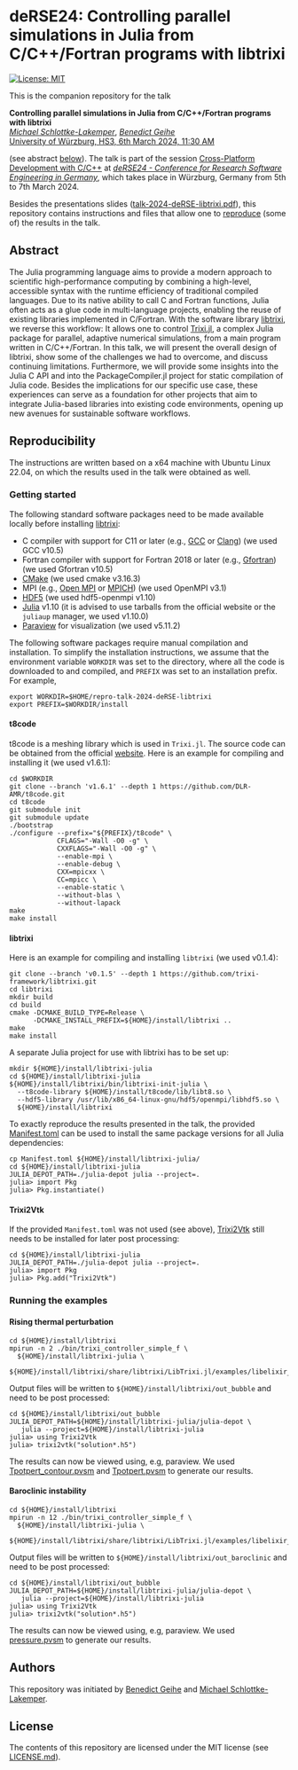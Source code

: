 # deRSE24: Controlling parallel simulations in Julia from C/C++/Fortran programs with libtrixi

[![License: MIT](https://img.shields.io/badge/License-MIT-success.svg)](https://opensource.org/licenses/MIT)

This is the companion repository for the talk

**Controlling parallel simulations in Julia from C/C++/Fortran programs with libtrixi**  
[*Michael Schlottke-Lakemper*](https://lakemper.eu), [*Benedict Geihe*](https://www.mi.uni-koeln.de/NumSim/dr-benedict-geihe/)  
[University of Würzburg, HS3, 6th March 2024, 11:30 AM](https://events.hifis.net/event/994/contributions/7970/)  

(see abstract [below](#abstract)). The talk is part of the session
[Cross-Platform Development with C/C++](https://events.hifis.net/event/994/sessions/2730) at
[*deRSE24 - Conference for Research Software Engineering in Germany*](https://go.uniwue.de/derse24),
which takes place in Würzburg, Germany from 5th to 7th March 2024.

Besides the presentations slides ([talk-2024-deRSE-libtrixi.pdf](talk-2024-deRSE-libtrixi.pdf)),
this repository contains instructions and files that allow one to
[reproduce](#reproducibility) (some of) the results in the talk.

## Abstract
The Julia programming language aims to provide a modern approach to scientific high-performance
computing by combining a high-level, accessible syntax with the runtime efficiency of traditional
compiled languages. Due to its native ability to call C and Fortran functions, Julia often acts as a
glue code in multi-language projects, enabling the reuse of existing libraries implemented in
C/Fortran. With the software library [libtrixi](https://github.com/trixi-framework/libtrixi), we
reverse this workflow: It allows one to control
[Trixi.jl](https://github.com/trixi-framework/Trixi.jl), a complex Julia package for parallel,
adaptive numerical simulations, from a main program written in C/C++/Fortran. In this talk, we will
present the overall design of libtrixi, show some of the challenges we had to overcome, and discuss
continuing limitations. Furthermore, we will provide some insights into the Julia C API and into the
PackageCompiler.jl project for static compilation of Julia code. Besides the implications for our
specific use case, these experiences can serve as a foundation for other projects that aim to
integrate Julia-based libraries into existing code environments, opening up new avenues for
sustainable software workflows.


## Reproducibility

The instructions are written based on a x64 machine with Ubuntu Linux 22.04, on which the results
used in the talk were obtained as well.

### Getting started

The following standard software packages need to be made available locally before installing
[libtrixi](https://github.com/trixi-framework/libtrixi):
* C compiler with support for C11 or later (e.g., [GCC](https://gcc.gnu.org/) or [Clang](https://clang.llvm.org/))
  (we used GCC v10.5)
* Fortran compiler with support for Fortran 2018 or later (e.g., [Gfortran](https://gcc.gnu.org/fortran/))
  (we used Gfortran v10.5)
* [CMake](https://cmake.org/)
  (we used cmake v3.16.3)
* MPI (e.g., [Open MPI](https://www.open-mpi.org/) or [MPICH](https://www.mpich.org/))
  (we used OpenMPI v3.1)
* [HDF5](https://www.hdfgroup.org/solutions/hdf5/)
  (we used hdf5-openmpi v1.10)
* [Julia](https://julialang.org/downloads/platform/) v1.10
  (it is advised to use tarballs from the official website or the `juliaup` manager, we used v1.10.0)
* [Paraview](https://paraview.org) for visualization
  (we used v5.11.2)

The following software packages require manual compilation and installation. To simplify
the installation instructions, we assume that the environment variable `WORKDIR` was set to the
directory, where all the code is downloaded to and compiled, and `PREFIX` was set to an installation
prefix. For example,
```shell
export WORKDIR=$HOME/repro-talk-2024-deRSE-libtrixi
export PREFIX=$WORKDIR/install
```


#### t8code

t8code is a meshing library which is used in `Trixi.jl`. The source code can be obtained from the official
[website](https://github.com/DLR-AMR/t8code). Here is an example for compiling and installing it (we used v1.6.1):

```shell
cd $WORKDIR
git clone --branch 'v1.6.1' --depth 1 https://github.com/DLR-AMR/t8code.git
cd t8code
git submodule init
git submodule update
./bootstrap
./configure --prefix="${PREFIX}/t8code" \
            CFLAGS="-Wall -O0 -g" \
            CXXFLAGS="-Wall -O0 -g" \
            --enable-mpi \
            --enable-debug \
            CXX=mpicxx \
            CC=mpicc \
            --enable-static \
            --without-blas \
            --without-lapack
make
make install
```


#### libtrixi

Here is an example for compiling and installing `libtrixi` (we used v0.1.4):

```shell
git clone --branch 'v0.1.5' --depth 1 https://github.com/trixi-framework/libtrixi.git
cd libtrixi
mkdir build
cd build
cmake -DCMAKE_BUILD_TYPE=Release \
      -DCMAKE_INSTALL_PREFIX=${HOME}/install/libtrixi ..
make
make install
```

A separate Julia project for use with libtrixi has to be set up:

```shell
mkdir ${HOME}/install/libtrixi-julia
cd ${HOME}/install/libtrixi-julia
${HOME}/install/libtrixi/bin/libtrixi-init-julia \
  --t8code-library ${HOME}/install/t8code/lib/libt8.so \
  --hdf5-library /usr/lib/x86_64-linux-gnu/hdf5/openmpi/libhdf5.so \
  ${HOME}/install/libtrixi
```

To exactly reproduce the results presented in the talk, the provided [Manifest.toml](Manifest.toml)
can be used to install the same package versions for all Julia dependencies:

```shell
cp Manifest.toml ${HOME}/install/libtrixi-julia/
cd ${HOME}/install/libtrixi-julia
JULIA_DEPOT_PATH=./julia-depot julia --project=.
julia> import Pkg
julia> Pkg.instantiate()
```


#### Trixi2Vtk

If the provided `Manifest.toml` was not used (see above),
[Trixi2Vtk](https://github.com/trixi-framework/Trixi2Vtk.jl)
still needs to be installed for later post processing:

```shell
cd ${HOME}/install/libtrixi-julia
JULIA_DEPOT_PATH=./julia-depot julia --project=.
julia> import Pkg
julia> Pkg.add("Trixi2Vtk")
```


### Running the examples

#### Rising thermal perturbation

```shell
cd ${HOME}/install/libtrixi
mpirun -n 2 ./bin/trixi_controller_simple_f \
  ${HOME}/install/libtrixi-julia \
  ${HOME}/install/libtrixi/share/libtrixi/LibTrixi.jl/examples/libelixir_tree2d_warm_bubble.jl
```

Output files will be written to `${HOME}/install/libtrixi/out_bubble` and need to be post processed:

```shell
cd ${HOME}/install/libtrixi/out_bubble
JULIA_DEPOT_PATH=${HOME}/install/libtrixi-julia/julia-depot \
   julia --project=${HOME}/install/libtrixi-julia
julia> using Trixi2Vtk
julia> trixi2vtk("solution*.h5")
```

The results can now be viewed using, e.g, paraview.
We used [Tpotpert_contour.pvsm](Tpotpert_contour.pvsm) and [Tpotpert.pvsm](Tpotpert.pvsm)
to generate our results.


#### Baroclinic instability

```shell
cd ${HOME}/install/libtrixi
mpirun -n 12 ./bin/trixi_controller_simple_f \
  ${HOME}/install/libtrixi-julia \
  ${HOME}/install/libtrixi/share/libtrixi/LibTrixi.jl/examples/libelixir_p4est3d_euler_baroclinic_instability.jl
```

Output files will be written to `${HOME}/install/libtrixi/out_baroclinic` and need to be post processed:

```shell
cd ${HOME}/install/libtrixi/out_bubble
JULIA_DEPOT_PATH=${HOME}/install/libtrixi-julia/julia-depot \
   julia --project=${HOME}/install/libtrixi-julia
julia> using Trixi2Vtk
julia> trixi2vtk("solution*.h5")
```

The results can now be viewed using, e.g, paraview.
We used [pressure.pvsm](pressure.pvsm) to generate our results.


## Authors
This repository was initiated by
[Benedict Geihe](https://www.mi.uni-koeln.de/NumSim/dr-benedict-geihe/)
and [Michael Schlottke-Lakemper](https://lakemper.eu).


## License
The contents of this repository are licensed under the MIT license (see [LICENSE.md](LICENSE.md)).
